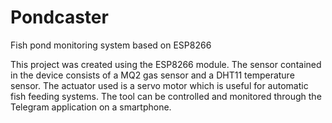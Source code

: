 # Pondcaster
Fish pond monitoring system based on ESP8266

This project was created using the ESP8266 module. The sensor contained in the device consists of a MQ2 gas sensor and a DHT11 temperature sensor. The actuator used is a servo motor which is useful for automatic fish feeding systems.
The tool can be controlled and monitored through the Telegram application on a smartphone.
